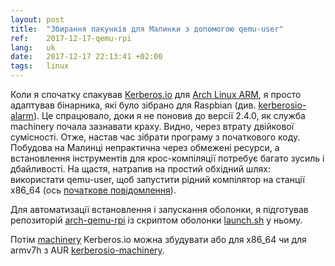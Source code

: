 ```yaml
---
layout: post
title:  "Збирання пакунків для Малинки з допомогою qemu-user"
ref:    2017-12-17-qemu-rpi
lang:   uk
date:   2017-12-17 22:13:41 +02:00
tags:   linux
---
```


Коли я спочатку спакував [Kerberos.io](https://kerberos.io/) для [Arch Linux
ARM](https://archlinuxarm.org/), я просто адаптував бінарника, які було зібрано
для Raspbian (див.
[kerberosio-alarm](https://github.com/sakhnik/kerberosio-alarm)). Це спрацювало,
доки я не поновив до версії 2.4.0, як служба machinery почала зазнавати краху.
Видно, через втрату двійкової сумісності. Отже, настав час зібрати програму з
початкового коду. Побудова на Малинці непрактична через обмежені ресурси, а
встановлення інструментів для крос-компіляції потребує багато зусиль і
дбайливості. На щастя, натрапив на простий обхідний шлях:
використати qemu-user, щоб запустити рідний компілятор на станції x86_64 (ось
[початкове повідомлення](http://kbeckmann.github.io/2017/05/26/QEMU-instead-of-cross-compiling/)).

Для автоматизації встановлення і запускання оболонки, я підготував репозиторій
[arch-qemu-rpi](https://github.com/sakhnik/arch-qemu-rpi) із скриптом оболонки
[launch.sh](https://github.com/sakhnik/arch-qemu-rpi/blob/master/launch.sh) у
ньому.

Потім [machinery](https://github.com/kerberos-io/machinery) Kerberos.io можна
збудувати або для x86_64 чи для armv7h з AUR
[kerberosio-machinery](https://aur.archlinux.org/packages/kerberosio-machinery/).
